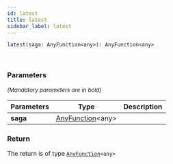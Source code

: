 ```yaml
---
id: latest
title: latest
sidebar_label: latest
---
```


```tsx
latest(saga: AnyFunction<any>): AnyFunction<any>
```
<br/>



### Parameters

<font size="2"><i>(Mandatory parameters are in bold)</i></font>

| Parameters | Type | Description |
| --------- | ---- | ----------- |
| **saga** | [AnyFunction](/framework-api/types/AnyFunction.md)<any\> |  |


### Return



The return is of type <code>[AnyFunction](/framework-api/types/AnyFunction.md)<any\></code>